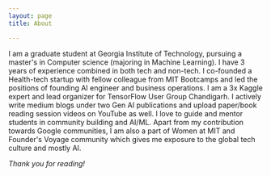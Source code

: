 ```yaml
---
layout: page
title: About

---
```


I am a graduate student at Georgia Institute of Technology, pursuing a master's in Computer science (majoring in Machine Learning). I have 3 years of experience combined in both tech and non-tech. I co-founded a Health-tech startup with fellow colleague from MIT Bootcamps and led the positions of founding AI engineer and business operations. I am a 3x Kaggle expert and lead organizer for TensorFlow User Group Chandigarh. I actively write medium blogs under two Gen AI publications and upload paper/book reading session videos on YouTube as well. I love to guide and mentor students in community building and AI/ML. Apart from my contribution towards Google communities, I am also a part of Women at MIT and Founder's Voyage community which gives me exposure to the global tech culture and mostly AI.

*Thank you for reading!*

